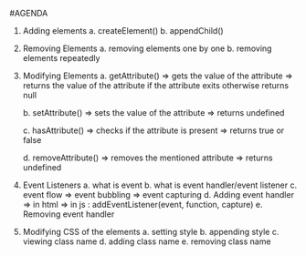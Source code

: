#AGENDA

1. Adding elements
    a. createElement()
    b. appendChild()

2. Removing Elements
    a. removing elements one by one
    b. removing elements repeatedly

3. Modifying Elements
    a. getAttribute() 
        => gets the value of the attribute
        => returns the value of the attribute if the attribute exits otherwise returns null

    b. setAttribute()
        => sets the value of the attribute
        => returns undefined
    
    c. hasAttribute()
        => checks if the attribute is present
        => returns true or false

    d. removeAttribute()
        => removes the mentioned attribute
        => returns undefined

4. Event Listeners
    a. what is event
    b. what is event handler/event listener 
    c. event flow
        => event bubbling
        => event capturing
    d. Adding event handler
        => in html
        => in js : addEventListener(event, function, capture)
    e. Removing event handler

5. Modifying CSS of the elements
    a. setting style
    b. appending style
    c. viewing class name
    d. adding class name
    e. removing class name